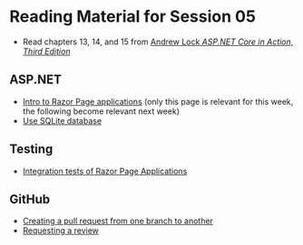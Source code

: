 # Reading Material for Session 05

* Read chapters 13, 14, and 15 from [Andrew Lock _ASP.NET Core in Action, Third Edition_](https://www.manning.com/books/asp-net-core-in-action-third-edition)


## ASP.NET

* [Intro to Razor Page applications](https://learn.microsoft.com/en-us/aspnet/core/tutorials/razor-pages/razor-pages-start?view=aspnetcore-8.0&tabs=visual-studio-code) (only this page is relevant for this week, the following become relevant next week)
* [Use SQLite database](https://learn.microsoft.com/en-us/dotnet/standard/data/sqlite/?tabs=netcore-cli)


## Testing

* [Integration tests of Razor Page Applications](https://learn.microsoft.com/en-us/aspnet/core/test/integration-tests?view=aspnetcore-8.0)


## GitHub

* [Creating a pull request from one branch to another](https://docs.github.com/en/pull-requests/collaborating-with-pull-requests/proposing-changes-to-your-work-with-pull-requests/creating-a-pull-request)
* [Requesting a review](https://docs.github.com/en/pull-requests/collaborating-with-pull-requests/proposing-changes-to-your-work-with-pull-requests/requesting-a-pull-request-review)
